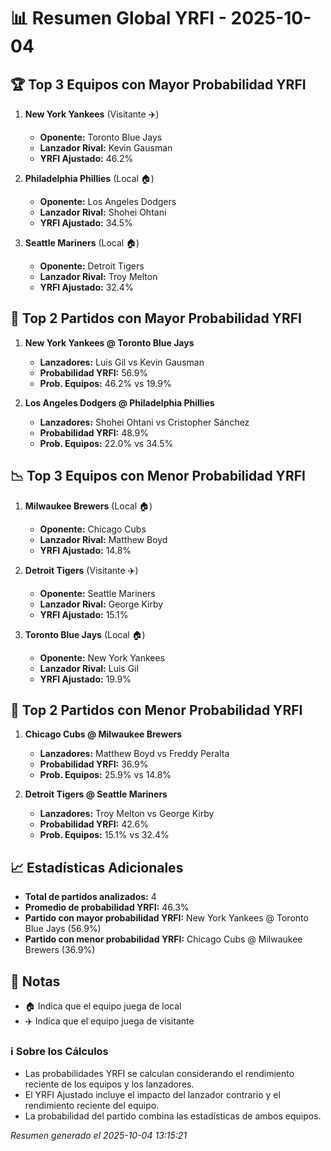 # 📊 Resumen Global YRFI - 2025-10-04

## 🏆 Top 3 Equipos con Mayor Probabilidad YRFI

1. **New York Yankees** (Visitante ✈️)
   - **Oponente:** Toronto Blue Jays
   - **Lanzador Rival:** Kevin Gausman
   - **YRFI Ajustado:** 46.2%

2. **Philadelphia Phillies** (Local 🏠)
   - **Oponente:** Los Angeles Dodgers
   - **Lanzador Rival:** Shohei Ohtani
   - **YRFI Ajustado:** 34.5%

3. **Seattle Mariners** (Local 🏠)
   - **Oponente:** Detroit Tigers
   - **Lanzador Rival:** Troy Melton
   - **YRFI Ajustado:** 32.4%

## 🎯 Top 2 Partidos con Mayor Probabilidad YRFI

1. **New York Yankees @ Toronto Blue Jays**
   - **Lanzadores:** Luis Gil vs Kevin Gausman
   - **Probabilidad YRFI:** 56.9%
   - **Prob. Equipos:** 46.2% vs 19.9%

2. **Los Angeles Dodgers @ Philadelphia Phillies**
   - **Lanzadores:** Shohei Ohtani vs Cristopher Sánchez
   - **Probabilidad YRFI:** 48.9%
   - **Prob. Equipos:** 22.0% vs 34.5%

## 📉 Top 3 Equipos con Menor Probabilidad YRFI

1. **Milwaukee Brewers** (Local 🏠)
   - **Oponente:** Chicago Cubs
   - **Lanzador Rival:** Matthew Boyd
   - **YRFI Ajustado:** 14.8%

2. **Detroit Tigers** (Visitante ✈️)
   - **Oponente:** Seattle Mariners
   - **Lanzador Rival:** George Kirby
   - **YRFI Ajustado:** 15.1%

3. **Toronto Blue Jays** (Local 🏠)
   - **Oponente:** New York Yankees
   - **Lanzador Rival:** Luis Gil
   - **YRFI Ajustado:** 19.9%

## 🛑 Top 2 Partidos con Menor Probabilidad YRFI

1. **Chicago Cubs @ Milwaukee Brewers**
   - **Lanzadores:** Matthew Boyd vs Freddy Peralta
   - **Probabilidad YRFI:** 36.9%
   - **Prob. Equipos:** 25.9% vs 14.8%

2. **Detroit Tigers @ Seattle Mariners**
   - **Lanzadores:** Troy Melton vs George Kirby
   - **Probabilidad YRFI:** 42.6%
   - **Prob. Equipos:** 15.1% vs 32.4%

## 📈 Estadísticas Adicionales

- **Total de partidos analizados:** 4
- **Promedio de probabilidad YRFI:** 46.3%
- **Partido con mayor probabilidad YRFI:** New York Yankees @ Toronto Blue Jays (56.9%)
- **Partido con menor probabilidad YRFI:** Chicago Cubs @ Milwaukee Brewers (36.9%)

## 📝 Notas

- 🏠 Indica que el equipo juega de local
- ✈️ Indica que el equipo juega de visitante

### ℹ️ Sobre los Cálculos
- Las probabilidades YRFI se calculan considerando el rendimiento reciente de los equipos y los lanzadores.
- El YRFI Ajustado incluye el impacto del lanzador contrario y el rendimiento reciente del equipo.
- La probabilidad del partido combina las estadísticas de ambos equipos.

*Resumen generado el 2025-10-04 13:15:21*